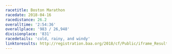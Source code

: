 ```yaml
---
racetitle: Boston Marathon
racedate: 2018-04-16
racedistance: 26.2
overalltime: '2:54:36'
overallplace: '983 / 26,948'
divisionplace: '831'
racedetails: 'cold, rainy, and windy'
linktoresults: http://registration.baa.org/2018/cf/Public/iframe_ResultsSearch.cfm?mode=entry
---
```


